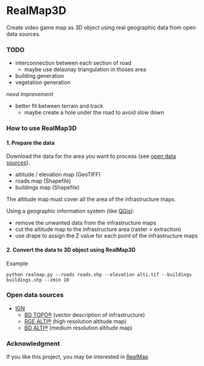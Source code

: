 # RealMap3D

Create video game map as 3D object using real geographic data from open data sources.

### TODO
* interconnection between each section of road
  * maybe use delaunay triangulation in thoses area
* building generation
* vegetation generation

*need improvement*
* better fit between terrain and track
  * maybe create a hole under the road to avoid slow down

### How to use RealMap3D

#### 1. Prepare the data

Download the data for the area you want to process
(see [open data sources](#open-data-sources)).
* altitude / elevation map (GeoTIFF)
* roads map (Shapefile)
* buildings map (Shapefile)

The altitude map must cover all the area of the infrastructure maps.

Using a geographic information system (like [QGis](https://www.qgis.org/)):
* remove the unwanted data from the infrastructure maps
* cut the altitude map to the infrastructure area (raster > extraction)
* use drape to assign the Z value for each point of the infrastructure maps


#### 2. Convert the data to 3D object using RealMap3D

Example
```
python realmap.py --roads roads.shp --elevation alti.tif --buildings buildings.shp --zmin 10
```

### Open data sources

* [IGN](https://geoservices.ign.fr/)
  * [BD TOPO®](https://geoservices.ign.fr/bdtopo) (vector description of infrastructure)
  * [RGE ALTI®](https://geoservices.ign.fr/rgealti) (high resolution altitude map)  
  * [BD ALTI®](https://geoservices.ign.fr/bdalti) (medium resolution altitude map)

### Acknowledgment

If you like this project, you may be interested in
[RealMap](https://github.com/Yt-trium/RealMap)
